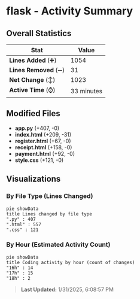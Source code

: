 # flask - Activity Summary 

## Overall Statistics

| Stat                   | Value                                                             |
| ---------------------- | ----------------------------------------------------------------- |
| **Lines Added** (➕)   | 1054                                          |
| **Lines Removed** (➖) | 31                                        |
| **Net Change** (↕)    | 1023                |
| **Active Time** (⌚)   | 33 minutes |


## Modified Files
- **app.py** (+407, -0)
- **index.html** (+209, -31)
- **register.html** (+67, -0)
- **receipt.html** (+158, -0)
- **payment.html** (+92, -0)
- **style.css** (+121, -0)

## Visualizations

### By File Type (Lines Changed)

```mermaid
pie showData
title Lines changed by file type
".py" : 407
".html" : 557
".css" : 121
```

### By Hour (Estimated Activity Count)

```mermaid
pie showData
title Coding activity by hour (count of changes)
"16h" : 14
"17h" : 15
"18h" : 2
```


> **Last Updated:** 1/31/2025, 6:08:57 PM